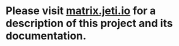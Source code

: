 # Please visit [matrix.jeti.io](http://matrix.jeti.io/) for a description of this project and its documentation.
